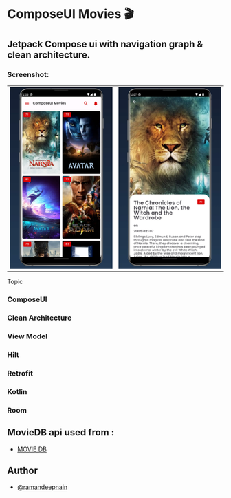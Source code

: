 
# ComposeUI Movies   🎬

## Jetpack Compose ui with navigation graph & clean architecture.


### Screenshot:
<table style="width:100%">
  <tr>
    <td><img src="https://github.com/deepakkanyan/ComposeUI/blob/main/screenshots/List.webp" width="400" height="auto" ></td>
    <td><img src="https://github.com/deepakkanyan/ComposeUI/blob/main/screenshots/details.webp" width="400" height="auto"></td>
 </tr>
</table>

Topic
### ComposeUI
### Clean Architecture
### View Model
### Hilt
### Retrofit
### Kotlin
### Room


## MovieDB api used from :
- [MOVIE DB](https://developers.themoviedb.org/)




## Author
- [@ramandeepnain](https://github.com/ramaninsan/ComposeUI)


